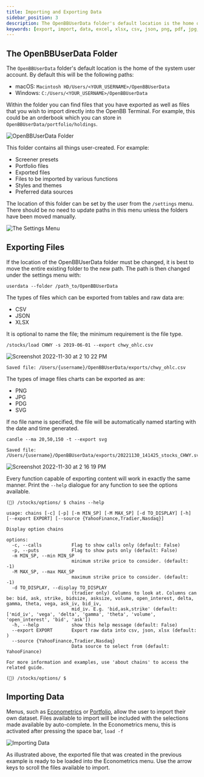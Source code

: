```yaml
---
title: Importing and Exporting Data
sidebar_position: 3
description: The OpenBBUserData folder's default location is the home of the system user account. By default this will be the following paths. Within the folder you can find files that you have exported as well as files that you wish to import directly into the OpenBB Terminal. For example, this could be an orderbook which you can store in OpenBBUserData/portfolio/holdings.
keywords: [export, import, data, excel, xlsx, csv, json, png, pdf, jpg, openbbuserdata, where is data exported, market data, financial data, free, openbb terminal]
---
```


## The OpenBBUserData Folder

The `OpenBBUserData` folder's default location is the home of the system user account. By default this will be the following paths:
- macOS: `Macintosh HD/Users/<YOUR_USERNAME>/OpenBBUserData`
- Windows: `C:/Users/<YOUR_USERNAME>/OpenBBUserData`

Within the folder you can find files that you have exported as well as files that you wish to import directly into the OpenBB Terminal. For example, this could be an orderbook which you can store in `OpenBBUserData/portfolio/holdings`.

![OpenBBUserData Folder](https://user-images.githubusercontent.com/85772166/195742985-19f0e420-d8f7-4fea-a145-a0243b8f2ddc.png "OpenBBUserData Folder")

This folder contains all things user-created. For example:

 - Screener presets
 - Portfolio files
 - Exported files
 - Files to be imported by various functions
 - Styles and themes
 - Preferred data sources

The location of this folder can be set by the user from the `/settings` menu. There should be no need to update paths in this menu unless the folders have been moved manually.

![The Settings Menu](https://user-images.githubusercontent.com/85772166/195736718-a1b821da-5977-437a-bd18-b44add2a29a2.png "The Settings Menu")

## Exporting Files

If the location of the OpenBBUserData folder must be changed, it is best to move the entire existing folder to the new path. The path is then changed under the settings menu with:

```console
userdata --folder /path_to/OpenBBUserData
```

The types of files which can be exported from tables and raw data are:

- CSV
- JSON
- XLSX

It is optional to name the file; the minimum requirement is the file type.

```console
/stocks/load CHWY -s 2019-06-01 --export chwy_ohlc.csv
```

![Screenshot 2022-11-30 at 2 10 22 PM](https://user-images.githubusercontent.com/85772166/204919033-d6d5632a-c6ce-42cf-a038-b93d579e38d4.png)

```console
Saved file: /Users/{username}/OpenBBUserData/exports/chwy_ohlc.csv
```

The types of image files charts can be exported as are:

- PNG
- JPG
- PDG
- SVG

If no file name is specified, the file will be automatically named starting with the date and time generated.

```console
candle --ma 20,50,150 -t --export svg

Saved file: /Users/{username}/OpenBBUserData/exports/20221130_141425_stocks_CHWY.svg
```

![Screenshot 2022-11-30 at 2 16 19 PM](https://user-images.githubusercontent.com/85772166/204919882-3cf7ba23-7fba-4b9d-b278-25752efab0c6.png)

Every function capable of exporting content will work in exactly the same manner. Print the `--help` dialogue for any function to see the options available.

```console
(🦋) /stocks/options/ $ chains --help

usage: chains [-c] [-p] [-m MIN_SP] [-M MAX_SP] [-d TO_DISPLAY] [-h] [--export EXPORT] [--source {YahooFinance,Tradier,Nasdaq}]

Display option chains

options:
  -c, --calls           Flag to show calls only (default: False)
  -p, --puts            Flag to show puts only (default: False)
  -m MIN_SP, --min MIN_SP
                        minimum strike price to consider. (default: -1)
  -M MAX_SP, --max MAX_SP
                        maximum strike price to consider. (default: -1)
  -d TO_DISPLAY, --display TO_DISPLAY
                        (tradier only) Columns to look at. Columns can be: bid, ask, strike, bidsize, asksize, volume, open_interest, delta, gamma, theta, vega, ask_iv, bid_iv,
                        mid_iv. E.g. 'bid,ask,strike' (default: ['mid_iv', 'vega', 'delta', 'gamma', 'theta', 'volume', 'open_interest', 'bid', 'ask'])
  -h, --help            show this help message (default: False)
  --export EXPORT       Export raw data into csv, json, xlsx (default: )
  --source {YahooFinance,Tradier,Nasdaq}
                        Data source to select from (default: YahooFinance)

For more information and examples, use 'about chains' to access the related guide.

(🦋) /stocks/options/ $
```

## Importing Data

Menus, such as [Econometrics](https://docs.openbb.co/terminal/guides/intros/econometrics) or [Portfolio](https://docs.openbb.co/terminal/guides/intros/portfolio), allow the user to import their own dataset. Files available to import will be included with the selections made available by auto-complete. In the Econometrics menu, this is activated after pressing the space bar, `load -f `

![Importing Data](https://user-images.githubusercontent.com/85772166/204921760-38742f6c-ec78-4009-9c23-54dcb0504524.png "Importing Data")

As illustrated above, the exported file that was created in the previous example is ready to be loaded into the Econometrics menu. Use the arrow keys to scroll the files available to import.
